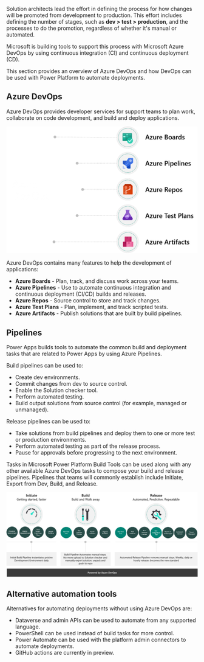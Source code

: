 Solution architects lead the effort in defining the process for how changes will be promoted from development to production. This effort includes defining the number of stages, such as **dev > test > production**, and the processes to do the promotion, regardless of whether it's manual or automated.

Microsoft is building tools to support this process with Microsoft Azure DevOps by using continuous integration (CI) and continuous deployment (CD).

This section provides an overview of Azure DevOps and how DevOps can be used with Power Platform to automate deployments.

## Azure DevOps

Azure DevOps provides developer services for support teams to plan work, collaborate on code development, and build and deploy applications.

![Diagram that shows the collaboration in Azure DevOps.](../media/6-devops.png)

Azure DevOps contains many features to help the development of applications:

- **Azure Boards** - Plan, track, and discuss work across your teams.
- **Azure Pipelines** - Use to automate continuous integration and continuous deployment (CI/CD) builds and releases.
- **Azure Repos** - Source control to store and track changes.
- **Azure Test Plans** - Plan, implement, and track scripted tests.
- **Azure Artifacts** - Publish solutions that are built by build pipelines.

## Pipelines

Power Apps builds tools to automate the common build and deployment tasks that are related to Power Apps by using Azure Pipelines.

Build pipelines can be used to:

- Create dev environments.
- Commit changes from dev to source control.
- Enable the Solution checker tool.
- Perform automated testing.
- Build output solutions from source control (for example, managed or unmanaged).

Release pipelines can be used to:

- Take solutions from build pipelines and deploy them to one or more test or production environments.
- Perform automated testing as part of the release process.
- Pause for approvals before progressing to the next environment.

Tasks in Microsoft Power Platform Build Tools can be used along with any other available Azure DevOps tasks to compose your build and release pipelines. Pipelines that teams will commonly establish include Initiate, Export from Dev, Build, and Release.

![Diagram of Azure DevOps with Power Platform.](../media/6-alm-devops.png)

## Alternative automation tools

Alternatives for automating deployments without using Azure DevOps are:

- Dataverse and admin APIs can be used to automate from any supported language.
- PowerShell can be used instead of build tasks for more control.
- Power Automate can be used with the platform admin connectors to automate deployments.
- GitHub actions are currently in preview.
